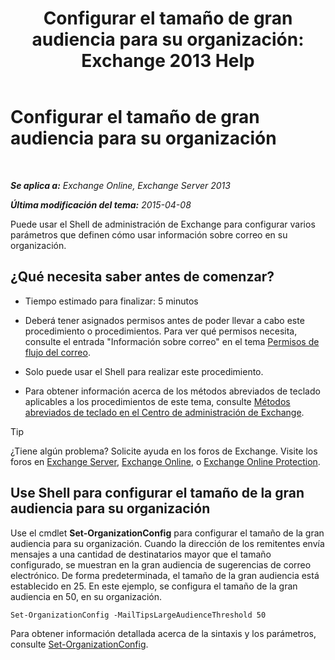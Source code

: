 ﻿---
title: 'Configurar el tamaño de gran audiencia para su organización: Exchange 2013 Help'
TOCTitle: Configurar el tamaño de gran audiencia para su organización
ms:assetid: 8a37911c-4339-4921-b5d3-0a5a774d4517
ms:mtpsurl: https://technet.microsoft.com/es-es/library/JJ659068(v=EXCHG.150)
ms:contentKeyID: 49895761
ms.date: 04/23/2018
mtps_version: v=EXCHG.150
ms.translationtype: HT
---

# Configurar el tamaño de gran audiencia para su organización

 

_**Se aplica a:** Exchange Online, Exchange Server 2013_

_**Última modificación del tema:** 2015-04-08_

Puede usar el Shell de administración de Exchange para configurar varios parámetros que definen cómo usar información sobre correo en su organización.

## ¿Qué necesita saber antes de comenzar?

  - Tiempo estimado para finalizar: 5 minutos

  - Deberá tener asignados permisos antes de poder llevar a cabo este procedimiento o procedimientos. Para ver qué permisos necesita, consulte el entrada "Información sobre correo" en el tema [Permisos de flujo del correo](mail-flow-permissions-exchange-2013-help.md).

  - Solo puede usar el Shell para realizar este procedimiento.

  - Para obtener información acerca de los métodos abreviados de teclado aplicables a los procedimientos de este tema, consulte [Métodos abreviados de teclado en el Centro de administración de Exchange](keyboard-shortcuts-in-the-exchange-admin-center-exchange-online-protection-help.md).


> [!TIP]
> ¿Tiene algún problema? Solicite ayuda en los foros de Exchange. Visite los foros en <A href="https://go.microsoft.com/fwlink/p/?linkid=60612">Exchange Server</A>, <A href="https://go.microsoft.com/fwlink/p/?linkid=267542">Exchange Online</A>, o <A href="https://go.microsoft.com/fwlink/p/?linkid=285351">Exchange Online Protection</A>.



## Use Shell para configurar el tamaño de la gran audiencia para su organización

Use el cmdlet **Set-OrganizationConfig** para configurar el tamaño de la gran audiencia para su organización. Cuando la dirección de los remitentes envía mensajes a una cantidad de destinatarios mayor que el tamaño configurado, se muestran en la gran audiencia de sugerencias de correo electrónico. De forma predeterminada, el tamaño de la gran audiencia está establecido en 25. En este ejemplo, se configura el tamaño de la gran audiencia en 50, en su organización.

    Set-OrganizationConfig -MailTipsLargeAudienceThreshold 50

Para obtener información detallada acerca de la sintaxis y los parámetros, consulte [Set-OrganizationConfig](https://technet.microsoft.com/es-es/library/aa997443\(v=exchg.150\)).

